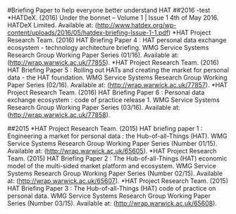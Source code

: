 #Briefing Paper to help everyone better understand HAT
##2016
-test
*HATDeX. (2016) Under the bonnet – Volume 1 | Issue 1 4th of May 2016. HATDeX Limited. Available at: (http://www.hatdex.org/wp-content/uploads/2016/05/hatdex-briefing-Issue-1-1.pdf)
*HAT Project Research Team. (2016) HAT Briefing Paper 4 : HAT personal data exchange ecosystem - technology architecture briefing. WMG Service Systems Research Group Working Paper Series (01/16). Available at: (http://wrap.warwick.ac.uk/77855).
*HAT Project Research Team. (2016) HAT Briefing Paper 5 : Rolling out HATs and creating the market for personal data - the HAT foundation. WMG Service Systems Research Group Working Paper Series (02/16). Available at: (http://wrap.warwick.ac.uk/77857).
*HAT Project Research Team. (2016) HAT Briefing Paper 6 : Personal data exchange ecosystem : code of practice release 1. WMG Service Systems Research Group Working Paper Series (03/16). Available at: (http://wrap.warwick.ac.uk/77858).

##2015
*HAT Project Research Team. (2015) HAT briefing paper 1 : Engineering a market for personal data : the Hub-of-all-Things (HAT). WMG Service Systems Research Group Working Paper Series (Number 01/15). Available at: (http://wrap.warwick.ac.uk/65605).
*HAT Project Research Team. (2015) HAT Briefing Paper 2 : The Hub-of-all-Things (HAT) economic model of the multi-sided market platform and ecosystem. WMG Service Systems Research Group Working Paper Series (Number 02/15). Available at: (http://wrap.warwick.ac.uk/65607).
*HAT Project Research Team. (2015) HAT Briefing Paper 3 : The Hub-of-all-Things (HAT) code of practice on personal data. WMG Service Systems Research Group Working Paper Series (Number 03/15). Available at: (http://wrap.warwick.ac.uk/65608).
